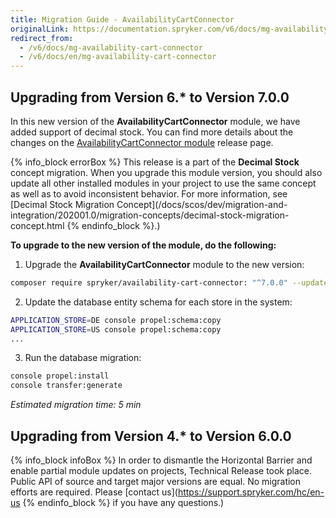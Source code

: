 ```yaml
---
title: Migration Guide - AvailabilityCartConnector
originalLink: https://documentation.spryker.com/v6/docs/mg-availability-cart-connector
redirect_from:
  - /v6/docs/mg-availability-cart-connector
  - /v6/docs/en/mg-availability-cart-connector
---
```


## Upgrading from Version 6.* to Version 7.0.0

In this new version of the **AvailabilityCartConnector** module, we have added support of decimal stock. You can find more details about the changes on the [AvailabilityCartConnector module](https://github.com/spryker/availability-cart-connector/releases) release page.

{% info_block errorBox %}
This release is a part of the **Decimal Stock** concept migration. When you upgrade this module version, you should also update all other installed modules in your project to use the same concept as well as to avoid inconsistent behavior. For more information, see [Decimal Stock Migration Concept](/docs/scos/dev/migration-and-integration/202001.0/migration-concepts/decimal-stock-migration-concept.html
{% endinfo_block %}.)

**To upgrade to the new version of the module, do the following:**

1. Upgrade the **AvailabilityCartConnector** module to the new version:

```bash
composer require spryker/availability-cart-connector: "^7.0.0" --update-with-dependencies
```
2. Update the database entity schema for each store in the system:

```bash
APPLICATION_STORE=DE console propel:schema:copy
APPLICATION_STORE=US console propel:schema:copy
...
```
3. Run the database migration:

```bash
console propel:install
console transfer:generate
```

*Estimated migration time: 5 min*

## Upgrading from Version 4.* to Version 6.0.0
{% info_block infoBox %}
In order to dismantle the Horizontal Barrier and enable partial module updates on projects, Technical Release took place. Public API of source and target major versions are equal. No migration efforts are required. Please [contact us](https://support.spryker.com/hc/en-us
{% endinfo_block %} if you have any questions.)

<!--*Last review date: May 30, 2019*-->
